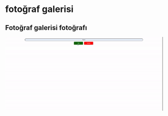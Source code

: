 # fotoğraf galerisi 

## Fotoğraf galerisi fotoğrafı 
![alt text](recording-2024-08-13-13-29-40-ezgif.com-video-to-gif-converter.gif)